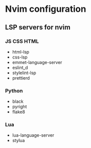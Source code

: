 <h1>Nvim configuration</h1>

<h2>LSP servers for nvim</h2>

<h3>JS CSS HTML</h3>

<ul>
    <li>html-lsp</li>
    <li>css-lsp</li>
    <li>emmet-language-server</li>
    <li>eslint_d</li>
    <li>stylelint-lsp</li>
    <li>prettierd</li>
</ul>

<h3>Python</h3>

<ul>
    <li>black</li>
    <li>pyright</li>
    <li>flake8</li>
</ul>

<h3>Lua</h3>

<ul>
    <li>lua-language-server</li>
    <li>stylua</li>
</ul>
